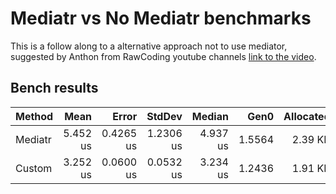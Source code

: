 ﻿# Mediatr vs No Mediatr benchmarks

This is a follow along to a alternative approach not to use mediator, 
suggested by Anthon from RawCoding youtube channels [link to the video](https://www.youtube.com/watch?v=gIVtrBtR-Yw).

## Bench results

|  Method |     Mean |     Error |    StdDev |   Median |   Gen0 | Allocated |
|-------- |---------:|----------:|----------:|---------:|-------:|----------:|
| Mediatr | 5.452 us | 0.4265 us | 1.2306 us | 4.937 us | 1.5564 |   2.39 KB |
|  Custom | 3.252 us | 0.0600 us | 0.0532 us | 3.234 us | 1.2436 |   1.91 KB |

